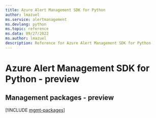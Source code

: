```yaml
---
title: Azure Alert Management SDK for Python
author: lmazuel
ms.service: alertmanagement
ms.devlang: python
ms.topic: reference
ms.data: 09/27/2022
ms.author: lmazuel
description: Reference for Azure Alert Management SDK for Python
---
```

# Azure Alert Management SDK for Python - preview

## Management packages - preview
[!INCLUDE [mgmt-packages](alert-management-mgmt-index.md)]